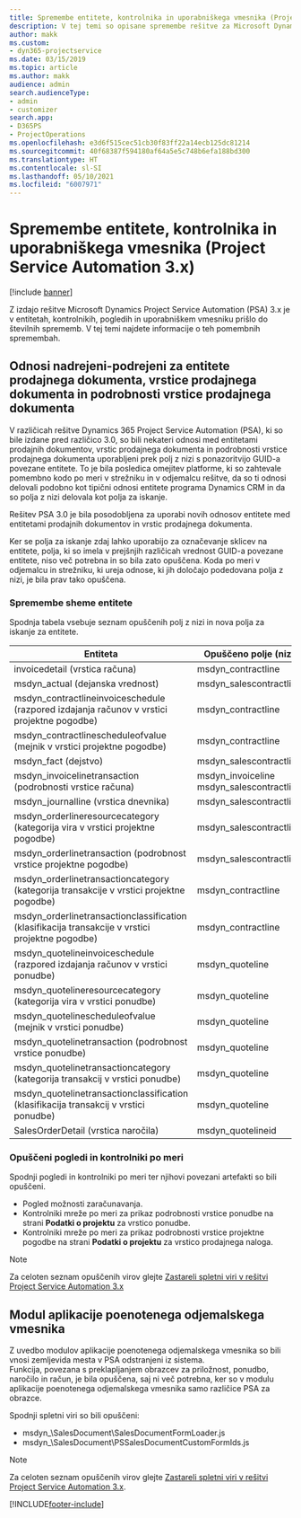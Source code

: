 ```yaml
---
title: Spremembe entitete, kontrolnika in uporabniškega vmesnika (Project Service Automation 3.x)
description: V tej temi so opisane spremembe rešitve za Microsoft Dynamics Project Service Automation 3.x.
author: makk
ms.custom:
- dyn365-projectservice
ms.date: 03/15/2019
ms.topic: article
ms.author: makk
audience: admin
search.audienceType:
- admin
- customizer
search.app:
- D365PS
- ProjectOperations
ms.openlocfilehash: e3d6f515cec51cb30f83ff22a14ecb125dc81214
ms.sourcegitcommit: 40f68387f594180af64a5e5c748b6efa188bd300
ms.translationtype: HT
ms.contentlocale: sl-SI
ms.lasthandoff: 05/10/2021
ms.locfileid: "6007971"
---
```

# <a name="entity-control-and-user-interface-changes-project-service-automation-3x"></a>Spremembe entitete, kontrolnika in uporabniškega vmesnika (Project Service Automation 3.x)

[!include [banner](../../includes/psa-now-project-operations.md)]


Z izdajo rešitve Microsoft Dynamics Project Service Automation (PSA) 3.x je v entitetah, kontrolnikih, pogledih in uporabniškem vmesniku prišlo do številnih sprememb. V tej temi najdete informacije o teh pomembnih spremembah.

## <a name="parent-child-relationships-for-sales-document-sales-document-line-sales-document-line-detail-entities"></a>Odnosi nadrejeni-podrejeni za entitete prodajnega dokumenta, vrstice prodajnega dokumenta in podrobnosti vrstice prodajnega dokumenta
V različicah rešitve Dynamics 365 Project Service Automation (PSA), ki so bile izdane pred različico 3.0, so bili nekateri odnosi med entitetami prodajnih dokumentov, vrstic prodajnega dokumenta in podrobnosti vrstice prodajnega dokumenta uporabljeni prek polj z nizi s ponazoritvijo GUID-a povezane entitete. To je bila posledica omejitev platforme, ki so zahtevale pomembno kodo po meri v strežniku in v odjemalcu rešitve, da so ti odnosi delovali podobno kot tipični odnosi entitete programa Dynamics CRM in da so polja z nizi delovala kot polja za iskanje.

Rešitev PSA 3.0 je bila posodobljena za uporabi novih odnosov entitete med entitetami prodajnih dokumentov in vrstic prodajnega dokumenta.

Ker se polja za iskanje zdaj lahko uporabijo za označevanje sklicev na entitete, polja, ki so imela v prejšnjih različicah vrednost GUID-a povezane entitete, niso več potrebna in so bila zato opuščena. Koda po meri v odjemalcu in strežniku, ki ureja odnose, ki jih določajo podedovana polja z nizi, je bila prav tako opuščena.

### <a name="entity-schema-changes"></a>Spremembe sheme entitete
Spodnja tabela vsebuje seznam opuščenih polj z nizi in nova polja za iskanje za entitete. 

 Entiteta |   Opuščeno polje (niz) | Novo polje (iskanje)
--- | --- | ---
invoicedetail (vrstica računa) |  msdyn_contractline |    msdyn_contractlineid
msdyn_actual (dejanska vrednost) | msdyn_salescontractline |   msdyn_salescontractlineid
msdyn_contractlineinvoiceschedule (razpored izdajanja računov v vrstici projektne pogodbe) |    msdyn_contractline |    msdyn_contractlineid
msdyn_contractlinescheduleofvalue (mejnik v vrstici projektne pogodbe) |   msdyn_contractline |    msdyn_contractlineid
msdyn_fact (dejstvo) | msdyn_salescontractline |   msdyn_salescontractlineid
msdyn_invoicelinetransaction (podrobnosti vrstice računa) | msdyn_invoiceline <br> msdyn_salescontractline | msdyn_invoicelineid <br> msdyn_salescontractlineid
msdyn_journalline (vrstica dnevnika) |  msdyn_salescontractline |   msdyn_salescontractlineid
msdyn_orderlineresourcecategory (kategorija vira v vrstici projektne pogodbe) | msdyn_salescontractline |   msdyn_contractlineid
msdyn_orderlinetransaction (podrobnost vrstice projektne pogodbe) | msdyn_salescontractline |   msdyn_salescontractlineid
msdyn_orderlinetransactioncategory (kategorija transakcije v vrstici projektne pogodbe) |   msdyn_contractline |    msdyn_contractlineid
msdyn_orderlinetransactionclassification (klasifikacija transakcije v vrstici projektne pogodbe) |   msdyn_contractline |    msdyn_contractlineid
msdyn_quotelineinvoiceschedule (razpored izdajanja računov v vrstici ponudbe) |  msdyn_quoteline |   msdyn_quotelineid
msdyn_quotelineresourcecategory (kategorija vira v vrstici ponudbe) |    msdyn_quoteline |   msdyn_quotelineid
msdyn_quotelinescheduleofvalue (mejnik v vrstici ponudbe) | msdyn_quoteline |   msdyn_quotelineid
msdyn_quotelinetransaction (podrobnost vrstice ponudbe) |    msdyn_quoteline |   msdyn_quotelineid
msdyn_quotelinetransactioncategory (kategorija transakcij v vrstici ponudbe) |  msdyn_quoteline |   msdyn_quotelineid
msdyn_quotelinetransactionclassification (klasifikacija transakcij v vrstici ponudbe) |  msdyn_quoteline |   msdyn_quotelineid
SalesOrderDetail (vrstica naročila) | msdyn_quotelineid | msdyn_quoteline 

### <a name="deprecated-custom-views-and-controls"></a>Opuščeni pogledi in kontrolniki po meri
Spodnji pogledi in kontrolniki po meri ter njihovi povezani artefakti so bili opuščeni.

- Pogled možnosti zaračunavanja.
- Kontrolniki mreže po meri za prikaz podrobnosti vrstice ponudbe na strani **Podatki o projektu** za vrstico ponudbe.
- Kontrolniki mreže po meri za prikaz podrobnosti vrstice projektne pogodbe na strani **Podatki o projektu** za vrstico prodajnega naloga.

> [!NOTE]
> Za celoten seznam opuščenih virov glejte [Zastareli spletni viri v rešitvi Project Service Automation 3.x](../developer-guides/web-resources-deprecated-v3.x.md)

## <a name="unified-client-interface-app-module"></a>Modul aplikacije poenotenega odjemalskega vmesnika
Z uvedbo modulov aplikacije poenotenega odjemalskega vmesnika so bili vnosi zemljevida mesta v PSA odstranjeni iz sistema.  
Funkcija, povezana s preklapljanjem obrazcev za priložnost, ponudbo, naročilo in račun, je bila opuščena, saj ni več potrebna, ker so v modulu aplikacije poenotenega odjemalskega vmesnika samo različice PSA za obrazce.  

Spodnji spletni viri so bili opuščeni:

- msdyn_\SalesDocument\SalesDocumentFormLoader.js
- msdyn_\SalesDocument\PSSalesDocumentCustomFormIds.js

> [!NOTE]
> Za celoten seznam opuščenih virov glejte [Zastareli spletni viri v rešitvi Project Service Automation 3.x](../developer-guides/web-resources-deprecated-v3.x.md).




[!INCLUDE[footer-include](../../includes/footer-banner.md)]